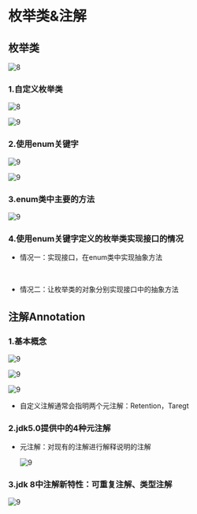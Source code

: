 # 枚举类&注解

## 枚举类

![8](D:\code尚硅谷\java笔记\imsges\188.png)

### 1.自定义枚举类

![8](D:\code尚硅谷\java笔记\imsges\189.png)

![9](D:\code尚硅谷\java笔记\imsges\190.png)

### 2.使用enum关键字

![9](D:\code尚硅谷\java笔记\imsges\191.png)

![9](D:\code尚硅谷\java笔记\imsges\192.png)



### 3.enum类中主要的方法

![9](D:\code尚硅谷\java笔记\imsges\193.png)

### 4.使用enum关键字定义的枚举类实现接口的情况

* 情况一：实现接口，在enum类中实现抽象方法

  ​	

* 情况二：让枚举类的对象分别实现接口中的抽象方法




## 注解Annotation

### 1.基本概念

![9](D:\code尚硅谷\java笔记\imsges\194.png)

![9](D:\code尚硅谷\java笔记\imsges\195.png)

![9](D:\code尚硅谷\java笔记\imsges\196.png)

* 自定义注解通常会指明两个元注解：Retention，Taregt

### 2.jdk5.0提供中的4种元注解

* 元注解：对现有的注解进行解释说明的注解

  ![9](D:\code尚硅谷\java笔记\imsges\197.png)



### 3.jdk 8中注解新特性：可重复注解、类型注解

![9](D:\code尚硅谷\java笔记\imsges\198.png)



